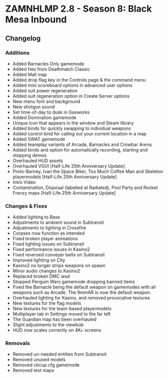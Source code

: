 # ZAMNHLMP 2.8 - Season 8: Black Mesa Inbound
## Changelog
### Additions
- Added Barnacles Only gamemode
- Added Hex from Deathmatch Classic
- Added Mall map
- Added drop flag key in the Controls page & the command menu
- Added mini scoreboard options in advanced user options
- Added suit power regeneration
- Added suit regeneration option in Create Server options
- New menu font and background
- New shotgun sound
- Set time-of-day to dusk in Gasworks
- Added Domination gamemode
- Unique icon that appears in the window and Steam library
- Added binds for quickly swapping to individual weapons
- Added control bind for calling out your current location in a map
- Added SWAT gamemode
- Added teamplay variants of Arcade, Barnacles and Crowbar Arena
- Added binds and option for automatically recording, starting and stopping demos
- Overhauled HUD assets
- Overhauled VGUI [Half-Life 25th Anniversary Update]
- Proto-Barney, Ivan the Space Biker, Too Much Coffee Man and Skeleton playermodels [Half-Life 25th Anniversary Update]
- Intro Video
- Contamination, Disposal (labelled at Radiated), Pool Party and Rocket Frenzy maps [Half-Life 25th Anniversary Update]

### Changes & Fixes
- Added lighting to Base
- Adjustments to ambient sound in Subtransit
- Adjustments to lighting in Crossfire
- Corpses now function as intended
- Fixed broken player animations
- Fixed lighting issues on Subtransit
- Fixed performance issues in Kasino2
- Fixed reversed conveyer belts on Subtransit
- Improved lighting on City
- Kasino2 no longer strips weapons on spawn
- Minor audio changes to Kasino2
- Replaced broken DMC wad
- Stopped Penguin Wars gamemode dropping banned items
- Fixed the Barnacle being the default weapon on gamemodes with all weapons such as Arcade. The 9mmAR is now the default weapon.
- Overhauled lighting for Kasino, and removed provocative textures
- New textures for the flag models
- New textures for the team-based playermodels
- Multiplayer tab in Settings moved to the far left
- The Guardian map has been overhauled
- Slight adjustments to the viewbob
- HUD now scales correctly on 4K+ screens

### Removals
- Removed un-needed entities from Subtransit
- Removed unused models
- Removed cbcup.cfg gamemode
- Removed test maps